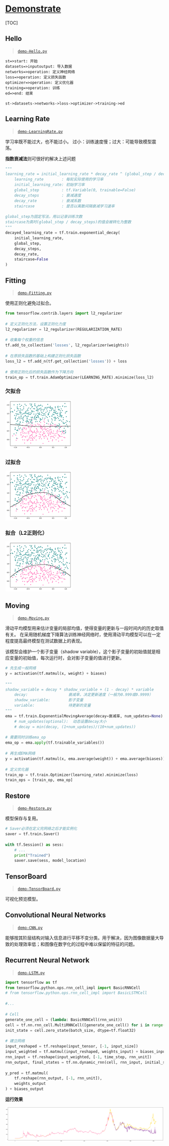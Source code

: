 <link rel="stylesheet" href="https://zhmhbest.gitee.io/hellomathematics/style/index.css">
<script src="https://zhmhbest.gitee.io/hellomathematics/style/index.js"></script>

# [Demonstrate](../index.html)

[TOC]

## Hello

>[`demo-Hello.py`](./src/demo-Hello.py)

```flow
st=>start: 开始
datasets=>inputoutput: 导入数据
networks=>operation: 定义神经网络
loss=>operation: 定义损失函数
optimizer=>operation: 定义优化器
training=>operation: 训练
ed=>end: 结束

st->datasets->networks->loss->optimizer->training->ed
```

## Learning Rate

>[`demo-LearningRate.py`](./src/demo-LearningRate.py)

学习率既不能过大，也不能过小。 过小：训练速度慢；过大：可能导致模型震荡。

**指数衰减法**则可很好的解决上述问题

```py
"""
learning_rate = initial_learning_rate * decay_rate ^ (global_step / decay_steps)
    learning_rate        : 每轮实际使用的学习率
    initial_learning_rate: 初始学习率
    global_step          : tf.Variable(0, trainable=False)
    decay_steps          : 衰减速度
    decay_rate           : 衰减系数
    staircase            : 是否以离散间隔衰减学习速率

global_step为固定写法，用以记录训练次数
staircase为真时(global_step / decay_steps)的值会被转化为整数
"""
decayed_learning_rate = tf.train.exponential_decay(
    initial_learning_rate,
    global_step,
    decay_steps,
    decay_rate,
    staircase=False
)
```

## Fitting

>[`demo-Fitting.py`](./src/demo-Fitting.py)

使用正则化避免过拟合。

```py
from tensorflow.contrib.layers import l2_regularizer

# 定义正则化方法，设置正则化力度
l2_regularizer = l2_regularizer(REGULARIZATION_RATE)

# 收集每个权重的信息
tf.add_to_collection('losses', l2_regularizer(weights))

# 在原损失函数的基础上构建正则化损失函数
loss_l2 = tf.add_n(tf.get_collection('losses')) + loss

# 使用正则化后的损失函数作为下降方向
train_op = tf.train.AdamOptimizer(LEARNING_RATE).minimize(loss_l2)
```

### 欠拟合

![](./images/fitting_1.png)

### 过拟合

![](./images/fitting_2.png)

### 拟合（L2正则化）

![](./images/fitting_3.png)

## Moving

>[`demo-Moving.py`](./src/demo-Moving.py)

滑动平均模型用来估计变量的局部均值，使得变量的更新与一段时间内的历史取值有关。
在采用随机梯度下降算法训练神经网络时，使用滑动平均模型可以在一定程度提高最终模型在测试数据上的表现。

该模型会维护一个影子变量（shadow variable），这个影子变量的初始值就是相应变量的初始值，每次运行时，会对影子变量的值进行更新。

```py
# 先生成一般网络
y = activation(tf.matmul(x, weight) + biases)

"""
shadow_variable = decay * shadow_variable + (1 - decay) * variable
    decay:                  衰减率，决定更新速度（一般为0.999或0.9999）
    shadow_variable:        影子变量
    variable:               待更新的变量
"""
ema = tf.train.ExponentialMovingAverage(decay=衰减率, num_updates=None)
    # num_updates(optional):  动态设置decay大小
    # decay = min(decay, (1+num_updates)/(10+num_updates))

# 需要同时训练ema_op
ema_op = ema.apply(tf.trainable_variables())

# 再生成EMA网络
y = activation(tf.matmul(x, ema.average(weight)) + ema.average(biases))

# 定义优化器
train_op = tf.train.Optimizer(learning_rate).minimize(loss)
train_ops = [train_op, ema_op]
```

## Restore

>[`demo-Restore.py`](./src/demo-Restore.py)

模型保存与复用。

```py
# Saver必须在定义完网络之后才能实例化
saver = tf.train.Saver()

with tf.Session() as sess:
    # ...
    print("Trained")
    saver.save(sess, model_location)
```

## TensorBoard

>[`demo-TensorBoard.py`](./src/demo-TensorBoard.py)

可视化预览模型。

## Convolutional Neural Networks

>[`demo-CNN.py`](./src/demo-CNN.py)

能够按其阶层结构对输入信息进行平移不变分类。用于解决，因为图像数据量大导致的处理效率低；和图像在数字化的过程中难以保留的特征的问题。

## Recurrent Neural Network

>[`demo-LSTM.py`](./src/demo-LSTM.py)

```py
import tensorflow as tf
from tensorflow.python.ops.rnn_cell_impl import BasicRNNCell
# from tensorflow.python.ops.rnn_cell_impl import BasicLSTMCell

#...

# Cell
generate_one_cell = (lambda: BasicRNNCell(rnn_unit))
cell = tf.nn.rnn_cell.MultiRNNCell([generate_one_cell() for i in range(rnn_deep)])
init_state = cell.zero_state(batch_size, dtype=tf.float32)

# 建立网络
input_reshaped = tf.reshape(input_tensor, [-1, input_size])
input_weighted = tf.matmul(input_reshaped, weights_input) + biases_input
rnn_input = tf.reshape(input_weighted, [-1, time_step, rnn_unit])
rnn_output, final_states = tf.nn.dynamic_rnn(cell, rnn_input, initial_state=init_state, dtype=tf.float32)

y_pred = tf.matmul(
    tf.reshape(rnn_output, [-1, rnn_unit]),
    weights_output
) + biases_output
```

**运行效果**

![lstm_result](./images/lstm_result.png)
